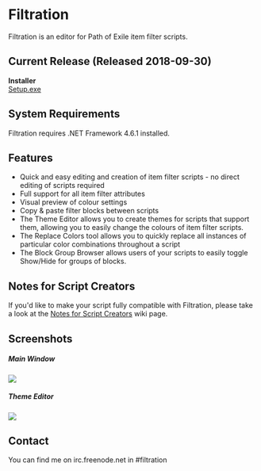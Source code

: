 # Filtration

Filtration is an editor for Path of Exile item filter scripts.

## Current Release (Released 2018-09-30)
<b>Installer</b><br>
<a href="https://github.com/ben-wallis/Filtration/releases/download/1.0.1/Setup.exe">Setup.exe</a>

## System Requirements
Filtration requires .NET Framework 4.6.1 installed.

## Features
* Quick and easy editing and creation of item filter scripts - no direct editing of scripts required
* Full support for all item filter attributes
* Visual preview of colour settings
* Copy & paste filter blocks between scripts
* The Theme Editor allows you to create themes for scripts that support them, allowing you to easily change the colours of item filter scripts.
* The Replace Colors tool allows you to quickly replace all instances of particular color combinations throughout a script
* The Block Group Browser allows users of your scripts to easily toggle Show/Hide for groups of blocks.

## Notes for Script Creators
If you'd like to make your script fully compatible with Filtration, please take a look at the [Notes for Script Creators](https://github.com/ben-wallis/Filtration/wiki/Notes-for-Script-Creators) wiki page.

## Screenshots

##### Main Window
<img src="https://i.imgur.com/d3tKEab.png" />

##### Theme Editor
<img src="https://i.imgur.com/Pi9wds1.png" />

## Contact
You can find me on irc.freenode.net in #filtration
